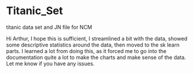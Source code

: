 # Titanic_Set
titanic data set and JN file for NCM

Hi Arthur, I hope this is sufficient, I streamlined a bit with the data, showed some descriptive statistics around the data, then moved to the sk learn parts. 
I learned a lot from doing this, as it forced me to go into the documentation quite a lot to make the charts and make sense of the data.
Let me know if you have any issues.
